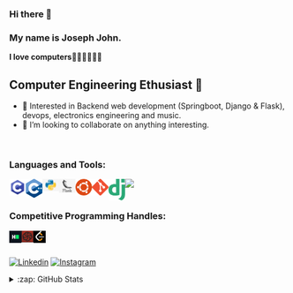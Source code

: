 ### Hi there 👋

### My name is Joseph John.

<strong>I love computers👨🏾‍💻👨🏾‍💻</strong> <br>



## Computer Engineering Ethusiast 🚀

- 🎇 Interested in Backend web development (Springboot, Django & Flask), devops, electronics engineering and music.
- 👯 I’m looking to collaborate on anything interesting.
<!-- - ⚡Fun fact: . -->


<br />

### Languages and Tools:


<img align="left" width="30px" src="https://github.com/eriteria/eriteria/blob/main/images/c.png" />
<img align="left" width="30px" src="https://github.com/eriteria/eriteria/blob/main/images/cpp.png" />
<img align="left"  width="30px" src="https://github.com/eriteria/eriteria/blob/main/images/python.jpg" />
<img align="left" width="30px" src="https://github.com/eriteria/eriteria/blob/main/images/flask.png" />
<img align="left" width="30px" src="https://github.com/eriteria/eriteria/blob/main/images/ubuntu.png" />
<img align="left" width="30px" src="https://github.com/eriteria/eriteria/blob/main/images/git.png" />
<img align="left" width="30px" src="https://github.com/eriteria/eriteria/blob/main/images/django.png" />
<img align="left" width="30px" src="https://swimburger.net/media/fbqnp2ie/azure.svg" />






<br />
<br />



### Competitive Programming Handles:

<a href="https://www.hackerrank.com/joseph_john_ali1" target="_blank"><img align="left" width="22px" src="https://github.com/eriteria/eriteria/blob/main/images/hackerrank.png" /> </a>

<a href="https://www.codewars.com/users/Eriteria" target="_blank"><img align="left" width="22px" src="https://github.com/eriteria/eriteria/blob/main/images/codewars.png" /> </a>

<a href="https://leetcode.com/eriteria/" target="_blank"><img align="left" width="22px" src="https://github.com/eriteria/eriteria/blob/main/images/leetcode.png" /> </a>




<br /><br />




[![Linkedin](https://img.shields.io/badge/LinkedIn-blue.svg?style=for-the-badge&logo=linkedin)](https://www.linkedin.com/in/josephjohn-ali/)
[![Instagram](https://img.shields.io/badge/Instagram-gray.svg?style=for-the-badge&logo=instagram)](https://www.instagram.com/iam.josephjohn)



<details>
  <summary>:zap: GitHub Stats</summary>

<p align="center" height='130px'> <img src="https://github-readme-stats.vercel.app/api?username=eriteria&show_icons=true&hide_title=true&include_all_commits=true&line_height=21&count_private=true" alt="eriteria"/> <img src="https://github-readme-stats.vercel.app/api/top-langs/?username=eriteria&layout=compact&show_icons=true&hide_title=true" /> </p>
  </p>
</details>

<!--
<h3 align="center">🎧 I'm currently vibing to</h3>
<p align="center"> <img src="https://spotify-github-profile.vercel.app/api/view?uid=02wzmdpvlvhefquics3fkyn5u&cover_image=true&theme=default" alt="spotify"/></p>
<br />
<br />
-->

<!--
[![pass](https://github-readme-stats.vercel.app/api/pin/?username=eriteria&repo=pass&show_owner=true)](https://github.com/eriteria/pass)
-->


